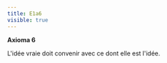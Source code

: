 ```yaml
---
title: E1a6
visible: true
---
```


**Axioma 6**

L'idée vraie doit convenir avec ce dont elle est l'idée.